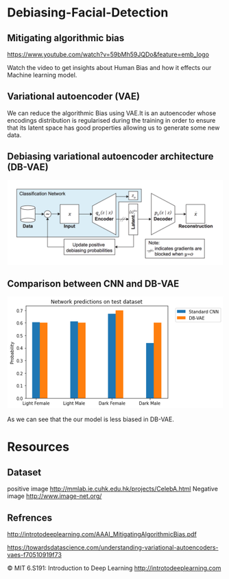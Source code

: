 # Debiasing-Facial-Detection

## Mitigating algorithmic bias

https://www.youtube.com/watch?v=59bMh59JQDo&feature=emb_logo

Watch the video to get insights about Human Bias and how it effects our Machine learning model.


## Variational autoencoder (VAE)
We can reduce the algorithmic Bias using VAE.It is an autoencoder whose encodings distribution is regularised during the training in    order to ensure that its latent space has good properties allowing us to generate some new data.

## Debiasing variational autoencoder architecture (DB-VAE)
<img src="images/DB-VAE.png">

## Comparison between CNN and DB-VAE

<img src="images/comparison.png">

As we can see that the our model is less biased in DB-VAE.

# Resources

## Dataset
positive image http://mmlab.ie.cuhk.edu.hk/projects/CelebA.html
Negative image http://www.image-net.org/

## Refrences
http://introtodeeplearning.com/AAAI_MitigatingAlgorithmicBias.pdf

https://towardsdatascience.com/understanding-variational-autoencoders-vaes-f70510919f73

© MIT 6.S191: Introduction to Deep Learning
http://introtodeeplearning.com

